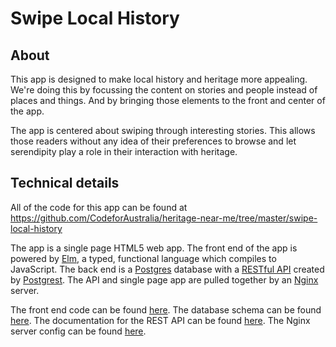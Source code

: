 # Swipe Local History

## About
This app is designed to make local history and heritage more appealing.
We're doing this by focussing the content on stories and people instead of places and things.
And by bringing those elements to the front and center of the app.

The app is centered about swiping through interesting stories.
This allows those readers without any idea of their preferences to browse and let serendipity play a role in their interaction with heritage.

## Technical details
All of the code for this app can be found at https://github.com/CodeforAustralia/heritage-near-me/tree/master/swipe-local-history

The app is a single page HTML5 web app.
The front end of the app is powered by [Elm](http://elm-lang.org), a typed, functional language which compiles to JavaScript.
The back end is a [Postgres](http://www.postgresql.org) database with a [RESTful API](https://en.wikipedia.org/wiki/Representational_state_transfer) created by [Postgrest](http://postgrest.com).
The API and single page app are pulled together by an [Nginx](http://nginx.org/en/) server.

The front end code can be found [here](prototype).
The database schema can be found [here](backend/heritage-near-me.sql).
The documentation for the REST API can be found [here](http://postgrest.com/api/reading/).
The Nginx server config can be found [here](server/heritage-near-me).
